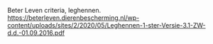 Beter Leven criteria, leghennen. https://beterleven.dierenbescherming.nl/wp-content/uploads/sites/2/2020/05/Leghennen-1-ster-Versie-3.1-ZW-d.d.-01.09.2016.pdf